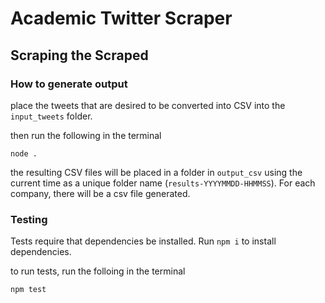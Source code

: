 # Academic Twitter Scraper

## Scraping the Scraped

### How to generate output

place the tweets that are desired to be converted into CSV into the `input_tweets` folder.

then run the following in the terminal
```
node .
```
the resulting CSV files will be placed in a folder in `output_csv` using the current time as a unique folder name (`results-YYYYMMDD-HHMMSS`). For each company, there will be a csv file generated.

### Testing

Tests require that dependencies be installed. Run `npm i` to install dependencies.

to run tests, run the folloing in the terminal
```
npm test
```